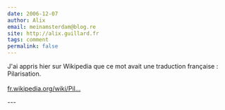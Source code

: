```yaml
---
date: 2006-12-07
author: Alix
email: meinamsterdam@blog.re
site: http://alix.guillard.fr
tags: comment
permalink: false
---
```


<p>J'ai appris hier sur Wikipedia que ce mot avait une traduction française : Pilarisation. <br />
<br />
<a href="http://fr.wikipedia.org/wiki/Pilarisation" title="http://fr.wikipedia.org/wiki/Pilarisation" rel="nofollow">fr.wikipedia.org/wiki/Pil...</a></p>
---